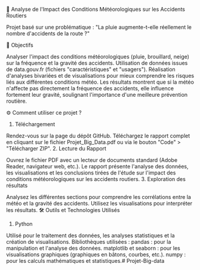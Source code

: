 🚗 Analyse de l'Impact des Conditions Météorologiques sur les Accidents Routiers

Projet basé sur une problématique : "La pluie augmente-t-elle réellement le nombre d'accidents de la route ?"

🎯 Objectifs

Analyser l'impact des conditions météorologiques (pluie, brouillard, neige) sur la fréquence et la gravité des accidents.
Utilisation de données issues de data.gouv.fr (fichiers "caractéristiques" et "usagers").
Réalisation d'analyses bivariées et de visualisations pour mieux comprendre les risques liés aux différentes conditions météo.
Les résultats montrent que si la météo n'affecte pas directement la fréquence des accidents, elle influence fortement leur gravité, soulignant l'importance d'une meilleure prévention routière.

⚙️ Comment utiliser ce projet ?

1. Téléchargement

Rendez-vous sur la page du dépôt GitHub.
Téléchargez le rapport complet en cliquant sur le fichier Projet_Big_Data.pdf ou via le bouton "Code" > "Télécharger ZIP".
2. Lecture du Rapport

Ouvrez le fichier PDF avec un lecteur de documents standard (Adobe Reader, navigateur web, etc.).
Le rapport présente l'analyse des données, les visualisations et les conclusions tirées de l'étude sur l'impact des conditions météorologiques sur les accidents routiers.
3. Exploration des résultats

Analysez les différentes sections pour comprendre les corrélations entre la météo et la gravité des accidents.
Utilisez les visualisations pour interpréter les résultats.
🛠️ Outils et Technologies Utilisés

1. Python

Utilisé pour le traitement des données, les analyses statistiques et la création de visualisations.
Bibliothèques utilisées :
pandas : pour la manipulation et l'analyse des données.
matplotlib et seaborn : pour les visualisations graphiques (graphiques en bâtons, courbes, etc.).
numpy : pour les calculs mathématiques et statistiques.# Projet-Big-data
